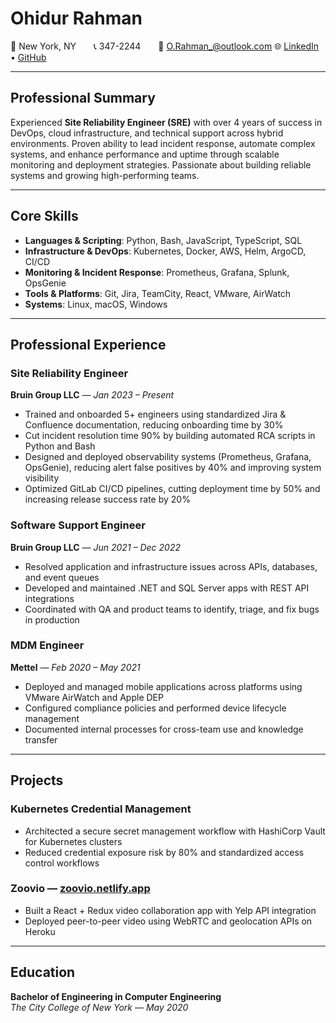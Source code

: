 # **Ohidur Rahman**
📍 New York, NY  📞 347-2244  📧 O.Rahman_@outlook.com  🌐 [LinkedIn](https://www.linkedin.com/in/) • [GitHub](https://github.com/Ohidu)

---

## **Professional Summary**
Experienced **Site Reliability Engineer (SRE)** with over 4 years of success in DevOps, cloud infrastructure, and technical support across hybrid environments. Proven ability to lead incident response, automate complex systems, and enhance performance and uptime through scalable monitoring and deployment strategies. Passionate about building reliable systems and growing high-performing teams.

---

## **Core Skills**
- **Languages & Scripting**: Python, Bash, JavaScript, TypeScript, SQL  
- **Infrastructure & DevOps**: Kubernetes, Docker, AWS, Helm, ArgoCD, CI/CD  
- **Monitoring & Incident Response**: Prometheus, Grafana, Splunk, OpsGenie  
- **Tools & Platforms**: Git, Jira, TeamCity, React, VMware, AirWatch  
- **Systems**: Linux, macOS, Windows  

---

## **Professional Experience**

### **Site Reliability Engineer**  
**Bruin Group LLC** — *Jan 2023 – Present*
- Trained and onboarded 5+ engineers using standardized Jira & Confluence documentation, reducing onboarding time by 30%  
- Cut incident resolution time 90% by building automated RCA scripts in Python and Bash  
- Designed and deployed observability systems (Prometheus, Grafana, OpsGenie), reducing alert false positives by 40% and improving system visibility  
- Optimized GitLab CI/CD pipelines, cutting deployment time by 50% and increasing release success rate by 20%  

### **Software Support Engineer**  
**Bruin Group LLC** — *Jun 2021 – Dec 2022*
- Resolved application and infrastructure issues across APIs, databases, and event queues  
- Developed and maintained .NET and SQL Server apps with REST API integrations  
- Coordinated with QA and product teams to identify, triage, and fix bugs in production  

### **MDM Engineer**  
**Mettel** — *Feb 2020 – May 2021*
- Deployed and managed mobile applications across platforms using VMware AirWatch and Apple DEP  
- Configured compliance policies and performed device lifecycle management  
- Documented internal processes for cross-team use and knowledge transfer  

---

## **Projects**

### **Kubernetes Credential Management**
- Architected a secure secret management workflow with HashiCorp Vault for Kubernetes clusters  
- Reduced credential exposure risk by 80% and standardized access control workflows  

### **Zoovio** — [zoovio.netlify.app](https://zoovio.netlify.app/)  
- Built a React + Redux video collaboration app with Yelp API integration  
- Deployed peer-to-peer video using WebRTC and geolocation APIs on Heroku  

---

## **Education**
**Bachelor of Engineering in Computer Engineering**  
*The City College of New York* — *May 2020*

